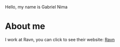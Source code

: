 Hello, my name is Gabriel Nima

# About me

I work at Ravn, you can click to see their website: [Ravn](https://www.ravn.co/)
